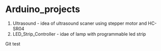 # Arduino_projects

1. Ultrasound - idea of ultrasound scaner using stepper motor and HC-SR04
2. LED_Strip_Controller - idae of lamp with programmable led strip


Git test